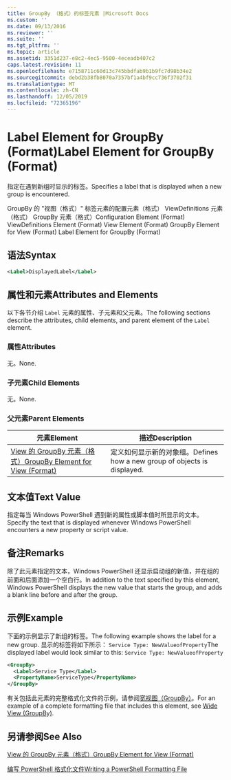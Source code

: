 ```yaml
---
title: GroupBy （格式）的标签元素 |Microsoft Docs
ms.custom: ''
ms.date: 09/13/2016
ms.reviewer: ''
ms.suite: ''
ms.tgt_pltfrm: ''
ms.topic: article
ms.assetid: 3351d237-e8c2-4ec5-9500-4eceadb407c2
caps.latest.revision: 11
ms.openlocfilehash: e7158711c60d13c745bbdfab9b1b9fc7d98b34e2
ms.sourcegitcommit: debd2b38fb8070a7357bf1a4bf9cc736f3702f31
ms.translationtype: MT
ms.contentlocale: zh-CN
ms.lasthandoff: 12/05/2019
ms.locfileid: "72365196"
---
```

# <a name="label-element-for-groupby-format"></a><span data-ttu-id="7a874-102">Label Element for GroupBy (Format)</span><span class="sxs-lookup"><span data-stu-id="7a874-102">Label Element for GroupBy (Format)</span></span>

<span data-ttu-id="7a874-103">指定在遇到新组时显示的标签。</span><span class="sxs-lookup"><span data-stu-id="7a874-103">Specifies a label that is displayed when a new group is encountered.</span></span>

<span data-ttu-id="7a874-104">GroupBy 的 "视图（格式）" 标签元素的配置元素（格式） ViewDefinitions 元素（格式） GroupBy 元素（格式）</span><span class="sxs-lookup"><span data-stu-id="7a874-104">Configuration Element (Format) ViewDefinitions Element (Format) View Element (Format) GroupBy Element for View (Format) Label Element for GroupBy (Format)</span></span>

## <a name="syntax"></a><span data-ttu-id="7a874-105">语法</span><span class="sxs-lookup"><span data-stu-id="7a874-105">Syntax</span></span>

```xml
<Label>DisplayedLabel</Label>
```

## <a name="attributes-and-elements"></a><span data-ttu-id="7a874-106">属性和元素</span><span class="sxs-lookup"><span data-stu-id="7a874-106">Attributes and Elements</span></span>

<span data-ttu-id="7a874-107">以下各节介绍 `Label` 元素的属性、子元素和父元素。</span><span class="sxs-lookup"><span data-stu-id="7a874-107">The following sections describe the attributes, child elements, and parent element of the `Label` element.</span></span>

### <a name="attributes"></a><span data-ttu-id="7a874-108">属性</span><span class="sxs-lookup"><span data-stu-id="7a874-108">Attributes</span></span>

<span data-ttu-id="7a874-109">无。</span><span class="sxs-lookup"><span data-stu-id="7a874-109">None.</span></span>

### <a name="child-elements"></a><span data-ttu-id="7a874-110">子元素</span><span class="sxs-lookup"><span data-stu-id="7a874-110">Child Elements</span></span>

<span data-ttu-id="7a874-111">无。</span><span class="sxs-lookup"><span data-stu-id="7a874-111">None.</span></span>

### <a name="parent-elements"></a><span data-ttu-id="7a874-112">父元素</span><span class="sxs-lookup"><span data-stu-id="7a874-112">Parent Elements</span></span>

|<span data-ttu-id="7a874-113">元素</span><span class="sxs-lookup"><span data-stu-id="7a874-113">Element</span></span>|<span data-ttu-id="7a874-114">描述</span><span class="sxs-lookup"><span data-stu-id="7a874-114">Description</span></span>|
|-------------|-----------------|
|[<span data-ttu-id="7a874-115">View 的 GroupBy 元素（格式）</span><span class="sxs-lookup"><span data-stu-id="7a874-115">GroupBy Element for View (Format)</span></span>](./groupby-element-for-view-format.md)|<span data-ttu-id="7a874-116">定义如何显示新的对象组。</span><span class="sxs-lookup"><span data-stu-id="7a874-116">Defines how a new group of objects is displayed.</span></span>|

## <a name="text-value"></a><span data-ttu-id="7a874-117">文本值</span><span class="sxs-lookup"><span data-stu-id="7a874-117">Text Value</span></span>

<span data-ttu-id="7a874-118">指定每当 Windows PowerShell 遇到新的属性或脚本值时所显示的文本。</span><span class="sxs-lookup"><span data-stu-id="7a874-118">Specify the text that is displayed whenever Windows PowerShell encounters a new property or script value.</span></span>

## <a name="remarks"></a><span data-ttu-id="7a874-119">备注</span><span class="sxs-lookup"><span data-stu-id="7a874-119">Remarks</span></span>

<span data-ttu-id="7a874-120">除了此元素指定的文本，Windows PowerShell 还显示启动组的新值，并在组的前面和后面添加一个空白行。</span><span class="sxs-lookup"><span data-stu-id="7a874-120">In addition to the text specified by this element, Windows PowerShell displays the new value that starts the group, and adds a blank line before and after the group.</span></span>

## <a name="example"></a><span data-ttu-id="7a874-121">示例</span><span class="sxs-lookup"><span data-stu-id="7a874-121">Example</span></span>

<span data-ttu-id="7a874-122">下面的示例显示了新组的标签。</span><span class="sxs-lookup"><span data-stu-id="7a874-122">The following example shows the label for a new group.</span></span> <span data-ttu-id="7a874-123">显示的标签将如下所示： `Service Type: NewValueofProperty`</span><span class="sxs-lookup"><span data-stu-id="7a874-123">The displayed label would look similar to this: `Service Type: NewValueofProperty`</span></span>

```xml
<GroupBy>
  <Label>Service Type</Label>
  <PropertyName>ServiceType</PropertyName>
</GroupBy>

```

<span data-ttu-id="7a874-124">有关包括此元素的完整格式化文件的示例，请参阅[宽视图（GroupBy）](./wide-view-groupby.md)。</span><span class="sxs-lookup"><span data-stu-id="7a874-124">For an example of a complete formatting file that includes this element, see [Wide View (GroupBy)](./wide-view-groupby.md).</span></span>

## <a name="see-also"></a><span data-ttu-id="7a874-125">另请参阅</span><span class="sxs-lookup"><span data-stu-id="7a874-125">See Also</span></span>

[<span data-ttu-id="7a874-126">View 的 GroupBy 元素（格式）</span><span class="sxs-lookup"><span data-stu-id="7a874-126">GroupBy Element for View (Format)</span></span>](./groupby-element-for-view-format.md)

[<span data-ttu-id="7a874-127">编写 PowerShell 格式化文件</span><span class="sxs-lookup"><span data-stu-id="7a874-127">Writing a PowerShell Formatting File</span></span>](./writing-a-powershell-formatting-file.md)
